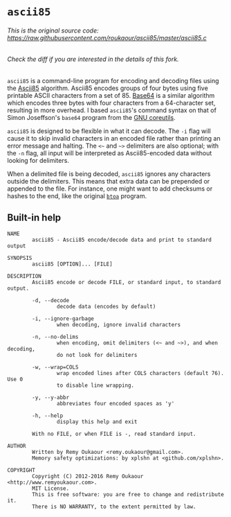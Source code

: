# `ascii85`

###### This is the original source code: https://raw.githubusercontent.com/roukaour/ascii85/master/ascii85.c
###### Check the diff if you are interested in the details of this fork.

`ascii85` is a command-line program for encoding and decoding files using the
[Ascii85](https://en.wikipedia.org/wiki/Ascii85) algorithm. Ascii85 encodes
groups of four bytes using five printable ASCII characters from a set of 85.
[Base64](https://en.wikipedia.org/wiki/Base64) is a similar algorithm which
encodes three bytes with four characters from a 64-character set, resulting in
more overhead. I based `ascii85`'s command syntax on that of Simon Joseffson's
`base64` program from the [GNU coreutils](http://www.gnu.org/software/coreutils/).

`ascii85` is designed to be flexible in what it can decode. The `-i` flag will
cause it to skip invalid characters in an encoded file rather than printing an
error message and halting. The `<~` and `~>` delimiters are also optional; with
the `-n` flag, all input will be interpreted as Ascii85-encoded data without
looking for delimiters.

When a delimited file is being decoded, `ascii85` ignores any characters outside
the delimiters. This means that extra data can be prepended or appended to the
file. For instance, one might want to add checksums or hashes to the end, like
the original [`btoa`](http://en.wikipedia.org/wiki/Ascii85#btoa_version) program.

## Built-in help

```
NAME
        ascii85 - Ascii85 encode/decode data and print to standard output

SYNOPSIS
        ascii85 [OPTION]... [FILE]

DESCRIPTION
        Ascii85 encode or decode FILE, or standard input, to standard output.

        -d, --decode
                decode data (encodes by default)

        -i, --ignore-garbage
                when decoding, ignore invalid characters

        -n, --no-delims
                when encoding, omit delimiters (<~ and ~>), and when decoding,
                do not look for delimiters

        -w, --wrap=COLS
                wrap encoded lines after COLS characters (default 76).  Use 0
                to disable line wrapping.

        -y, --y-abbr
                abbreviates four encoded spaces as 'y'

        -h, --help
                display this help and exit

        With no FILE, or when FILE is -, read standard input.

AUTHOR
        Written by Remy Oukaour <remy.oukaour@gmail.com>.
        Memory safety optimizations: by xplshn at <github.com/xplshn>.

COPYRIGHT
        Copyright (C) 2012-2016 Remy Oukaour <http://www.remyoukaour.com>.
        MIT License.
        This is free software: you are free to change and redistribute it.
        There is NO WARRANTY, to the extent permitted by law.
```
